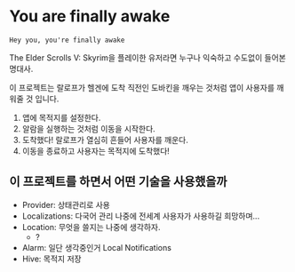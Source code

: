 # You are finally awake
```
Hey you, you're finally awake
```
The Elder Scrolls V: Skyrim을 플레이한 유저라면 누구나 익숙하고 수도없이 들어본 명대사.

이 프로젝트는 랄로프가 헬겐에 도착 직전인 도바킨을 깨우는 것처럼 앱이 사용자를 깨워줄 것 입니다.   

1. 앱에 목적지를 설정한다.
2. 알람을 실행하는 것처럼 이동을 시작한다.
3. 도착했다! 랄로프가 열심히 흔들어 사용자를 깨운다.
4. 이동을 종료하고 사용자는 목적지에 도착했다!

## 이 프로젝트를 하면서 어떤 기술을 사용했을까
- Provider: 상태관리로 사용
- Localizations: 다국어 관리 나중에 전세계 사용자가 사용하길 희망하며...
- Location: 무엇을 쓸지는 나중에 생각하자.
    - ?
- Alarm: 일단 생각중인거 Local Notifications
- Hive: 목적지 저장
